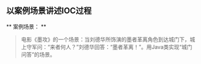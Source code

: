 ## 以案例场景讲述IOC过程  
** 案例场景： **  
> 电影《墨攻》的一个场景：当刘德华所饰演的墨者革离角色到达城门下，城上守军问：“来者何人？”刘德华回答：“墨者革离！”。用Java类实现“城门问答”的场景。  